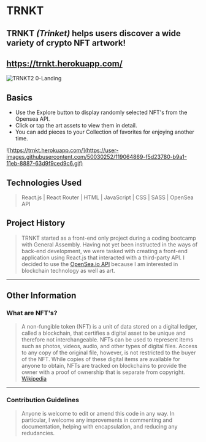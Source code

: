 
# TRNKT
## TRNKT _(Trinket)_ helps users discover a wide variety of crypto NFT artwork! 
## https://trnkt.herokuapp.com/
![TRNKT2 0-Landing](https://user-images.githubusercontent.com/50030252/120882710-279cee00-c59f-11eb-966c-a38183ca4571.gif)
## Basics
- Use the Explore button to display randomly selected NFT's from the Opensea API. 
- Click or tap the art assets to view them in detail. 
- You can add pieces to your Collection of favorites for enjoying another time.

![https://trnkt.herokuapp.com/](https://user-images.githubusercontent.com/50030252/119064869-f5d23780-b9a1-11eb-8887-63d9f9ced9c6.gif)
## Technologies Used
> React.js | React Router | HTML | JavaScript | CSS | SASS | OpenSea API


## Project History
> TRNKT started as a front-end only project during a coding bootcamp with General Assembly.  Having not yet been instructed in the ways of back-end development, we were tasked with creating a front-end application using React.js that interacted with a third-party API.  I decided to use the [OpenSea.io API](https://docs.opensea.io/reference) because I am interested in blockchain technology as well as art.  
----
## Other Information
### What are NFT's?
> A non-fungible token (NFT) is a unit of data stored on a digital ledger, called a blockchain, that certifies a digital asset to be unique and therefore not interchangeable.  NFTs can be used to represent items such as photos, videos, audio, and other types of digital files. Access to any copy of the original file, however, is not restricted to the buyer of the NFT. While copies of these digital items are available for anyone to obtain, NFTs are tracked on blockchains to provide the owner with a proof of ownership that is separate from copyright. [Wikipedia](https://en.wikipedia.org/wiki/Non-fungible_token)
----
### Contribution Guidelines
> Anyone is welcome to edit or amend this code in any way.  In particular, I welcome any improvements in commenting and documentation, helping with encapsulation, and reducing any redudancies.  

<!-- ## Development Screenshots
<img width="1440" alt="Screen Shot 2021-03-10 at 8 36 55 PM" src="https://user-images.githubusercontent.com/50030252/111339018-69279800-8645-11eb-9833-cd2f9222058b.png">
<img width="1417" alt="Screen Shot 2021-03-14 at 3 27 15 AM" src="https://user-images.githubusercontent.com/50030252/111339088-793f7780-8645-11eb-8425-a55263951138.png">
<img width="1412" alt="Screen Shot 2021-03-16 at 10 44 54 AM" src="https://user-images.githubusercontent.com/50030252/111338138-b1928600-8644-11eb-9d27-10675badb03c.png">
<img width="1438" alt="Screen Shot 2021-03-16 at 3 52 51 AM" src="https://user-images.githubusercontent.com/50030252/111339464-c7ed1180-8645-11eb-89ff-e9e3c1867072.png"> -->
